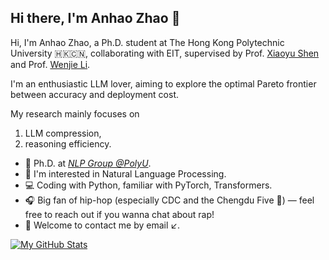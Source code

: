## Hi there, I'm Anhao Zhao 👋

Hi, I'm Anhao Zhao, a Ph.D. student at The Hong Kong Polytechnic University 🇭🇰🇨🇳, collaborating with EIT, supervised by Prof. [Xiaoyu Shen](https://chin-gyou.github.io/) and Prof. [Wenjie Li](https://www4.comp.polyu.edu.hk/~cswjli/).

I'm an enthusiastic LLM lover, aiming to explore the optimal Pareto frontier between accuracy and deployment cost.  

My research mainly focuses on  
1) LLM compression,  
2) reasoning efficiency.  

- 🍻 Ph.D. at [*NLP Group @PolyU*](https://polyunlp.github.io/).  
- 🔭 I'm interested in Natural Language Processing.  
- 💻 Coding with Python, familiar with PyTorch, Transformers.
- 🎧 Big fan of hip-hop (especially CDC and the Chengdu Five 🐼) — feel free to reach out if you wanna chat about rap! 
- 💬 Welcome to contact me by email ↙️.  

[![My GitHub Stats](https://github-readme-stats.vercel.app/api?username=plclmezboss)]()
